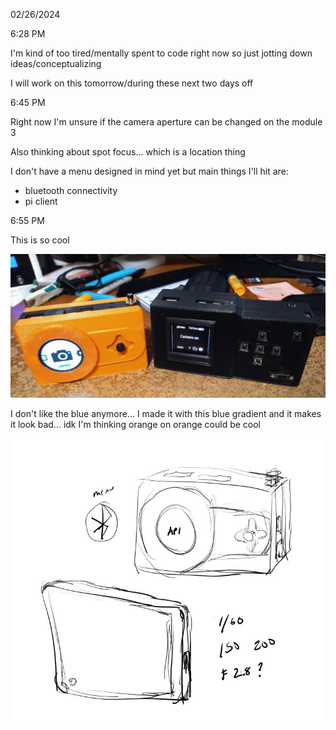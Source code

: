 02/26/2024

6:28 PM

I'm kind of too tired/mentally spent to code right now so just jotting down ideas/conceptualizing

I will work on this tomorrow/during these next two days off

6:45 PM

Right now I'm unsure if the camera aperture can be changed on the module 3

Also thinking about spot focus... which is a location thing

I don't have a menu designed in mind yet but main things I'll hit are:

- bluetooth connectivity
- pi client

6:55 PM

This is so cool

<img src="./devlog-images/side-by-side.JPG"/>

I don't like the blue anymore... I made it with this blue gradient and it makes it look bad... idk I'm thinking orange on orange could be cool

<img src="./devlog-images/drawing.JPG"/>
